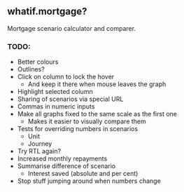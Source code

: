 ## whatif.mortgage?

Mortgage scenario calculator and comparer.

### TODO:

- Better colours
- Outlines?
- Click on column to lock the hover
  - And keep it there when mouse leaves the graph
- Highlight selected column
- Sharing of scenarios via special URL
- Commas in numeric inputs
- Make all graphs fixed to the same scale as the first one
  - Makes it easier to visually compare them
- Tests for overriding numbers in scenarios
  - Unit
  - Journey
- Try RTL again?
- Increased monthly repayments
- Summarise difference of scenario
  - Interest saved (absolute and per cent)
- Stop stuff jumping around when numbers change
